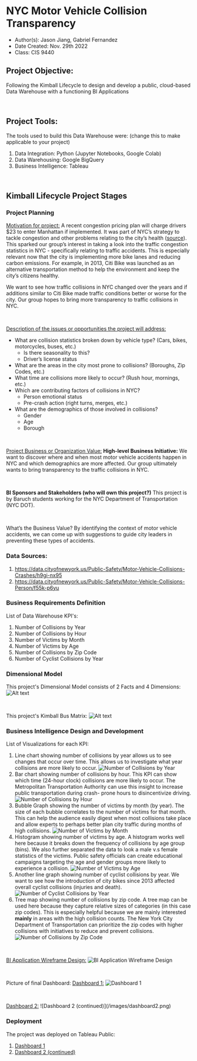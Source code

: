 # NYC Motor Vehicle Collision Transparency
- Author(s): Jason Jiang, Gabriel Fernandez
- Date Created: Nov. 29th 2022
- Class: CIS 9440

## Project Objective: 
Following the Kimball Lifecycle to design and develop a public, cloud-based Data Warehouse with a functioning BI Applications

<br>

## Project Tools:
The tools used to build this Data Warehouse were: (change this to make applicable to your project)
1. Data Integration: Python (Jupyter Notebooks, Google Colab)
2. Data Warehousing: Google BigQuery
3. Business Intelligence: Tableau

<br>

## Kimball Lifecycle Project Stages

### Project Planning
<u>Motivation for project:</u>
A recent congestion pricing plan will charge drivers $23 to enter Manhattan if implemented. It was part of NYC’s strategy to tackle congestion and other problems relating to the city’s health ([source](https://www.nytimes.com/2022/08/18/nyregion/nyc-congestion-pricing-manhattan.html)). This sparked our group’s interest in taking a look into the traffic congestion statistics in NYC - specifically relating to traffic accidents. This is especially relevant now that the city is implementing more bike lanes and reducing carbon emissions. For example, in 2013, Citi Bike was launched as an alternative transportation method to help the environment and keep the city’s citizens healthy. 

We want to see how traffic collisions in NYC changed over the years and if additions similar to Citi Bike made traffic conditions better or worse for the city. Our group hopes to bring more transparency to traffic collisions in NYC.

<p>&nbsp;</p>

<u>Description of the issues or opportunities the project will address:</u>
- What are collision statistics broken down by vehicle type? (Cars, bikes, motorcycles, buses, etc.)
    - Is there seasonality to this? 
    - Driver’s license status
- What are the areas in the city most prone to collisions? (Boroughs, Zip Codes, etc.)
- What time are collisions more likely to occur? (Rush hour, mornings, etc.)
- Which are contributing factors of collisions in NYC?
    - Person emotional status
    - Pre-crash action (right turns, merges, etc.)
- What are the demographics of those involved in collisions?
    - Gender
    - Age
    - Borough 

<p>&nbsp;</p>

<u>Project Business or Organization Value:</u>
<b>High-level Business Initiative:</b>
We want to discover where and when most motor vehicle accidents happen in NYC and which demographics are more affected. Our group ultimately wants to bring transparency to the traffic collisions in NYC.

<p>&nbsp;</p>

<b>BI Sponsors and Stakeholders (who will own this project?)</b>
This project is by Baruch students working for the NYC Department of Transportation (NYC DOT).

<p>&nbsp;</p>

</b>What’s the Business Value?</b>
By identifying the context of motor vehicle accidents, we can come up with suggestions to guide city leaders in preventing these types of accidents.


### Data Sources:
1. https://data.cityofnewyork.us/Public-Safety/Motor-Vehicle-Collisions-Crashes/h9gi-nx95
2. https://data.cityofnewyork.us/Public-Safety/Motor-Vehicle-Collisions-Person/f55k-p6yu

### Business Requirements Definition
List of Data Warehouse KPI's:
1. Number of Collisions by Year
2. Number of Collisions by Hour
3. Number of Victims by Month
4. Number of Victims by Age
5. Number of Collisions by Zip Code
6. Number of Cyclist Collisions by Year

### Dimensional Model
This project's Dimensional Model consists of 2 Facts and 4 Dimensions:
![Alt text](/images/dimensional_model.png)

<p>&nbsp;</p>

This project's Kimball Bus Matrix:
![Alt text](/images/bus_matrix.png)

### Business Intelligence Design and Development
List of Visualizations for each KPI:
1. Line chart showing number of collisions by year allows us to see changes that occur over time. This allows us to investigate what year collisions are more likely to occur.
![Number of Collisions by Year](/images/graphs/number_of_collisions_by_year.png)
2. Bar chart showing number of collisions by hour. This KPI can show which time (24-hour clock) collisions are more likely to occur. The Metropolitan Transportation Authority can use this insight to increase public transportation during crash- prone hours to disincentivize driving.
![Number of Collisions by Hour](/images/graphs/number_of_collisions_by_hour.png)
3. Bubble Graph showing the number of victims by month (by year). The size of each bubble correlates to the number of victims for that month. This can help the audience easily digest when most collisions take place and allow experts to perhaps better plan city traffic during months of high collisions.
![Number of Victims by Month](/images/graphs/number_of_victims_by_month.png)
4. Histogram showing number of victims by age. A histogram works well here because it breaks down the frequency of collisions by age group (bins). We also further separated the data to look a male v.s female statistics of the victims. Public safety officials can create educational campaigns targeting the age and gender groups more likely to experience a collision.
![Number of Victims by Age](/images/graphs/number_of_victims_by_age.png)
5. Another line graph showing number of cyclist collisions by year. We want to see how the introduction of city bikes since 2013 affected overall cyclist collisions (injuries and death).
![Number of Cyclist Collisions by Year](/images/graphs/number_of_cyclist_collisions_by_year.png)
6. Tree map showing number of collisions by zip code. A tree map can be used here because they capture relative sizes of categories (in this case zip codes). This is especially helpful because we are mainly interested <b>mainly</b> in areas with the high collision counts. The New York City Department of Transportation can prioritize the zip codes with higher collisions with initiatives to reduce and prevent collisions.
![Number of Collisions by Zip Code](/images/graphs/number_of_collisions_by_zip_code.png)

<p>&nbsp;</p>

<u>BI Application Wireframe Design:</u>
![BI Application Wireframe Design](/images/wireframe_design.png)

<p>&nbsp;</p>

Picture of final Dashboard:
<u>Dashboard 1:</u>
![Dashboard 1](/images/dashboard1.png)
<p>&nbsp;</p>
<u>Dashboard 2:</u>
![Dashboard 2 (continued)](/images/dashboard2.png)

### Deployment
The project was deployed on Tableau Public:
1. [Dashboard 1](https://public.tableau.com/app/profile/jason.jiang4864/viz/NYCMotorVehicleCollisionTransparency/Dashboard?publish=yes )
2. [Dashboard 2 (continued)](https://public.tableau.com/app/profile/jason.jiang4864/viz/NYCMotorVehicleCollisionTransparencycontinued/Dashboard2?publish=yes)